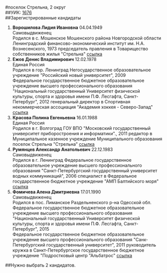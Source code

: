 #поселок Стрельна, 2 округ  
##УИК: [1676](../../tik8/uik1676.md)  
##Зарегистрированные кандидаты
1. **Ворошилова Лидия Ивановна** 04.04.1949  
Самовыдвиженец  
Родился в с. Мошенское Мошенского района Новгородской области
Ленинградский финансово-экономический институт им. Н.А. Вознесенского, 1973
председатель правления в Товарищество собственников жилья "Стрельна"
[ссылка](http://www.st-petersburg.vybory.izbirkom.ru/region/region/st-petersburg?action=show&root=1&tvd=4784013208222&vrn=4784013208222&region=78&global=&sub_region=78&prver=0&pronetvd=null&type=341&vibid=4784013211331)  
2. **Ежов Денис Владимирович** 12.02.1978  
Единая Россия  
Родился в гор. Ленинград
Негосударственное образовательное учреждение "Российский новый университет", 2009<br />Федеральное государственное бюджетное образовательное учреждение высшего профессионального образования "Национальный государственный Университет физической культуры, спорта и здоровья имени П.Ф. Лесгафта, Санкт-Петербург", 2012
генеральный директор в Спортивная некоммерческая ассоциация "Академия хоккея - Северо-Запад"
[ссылка](http://www.st-petersburg.vybory.izbirkom.ru/region/region/st-petersburg?action=show&root=1&tvd=4784013208222&vrn=4784013208222&region=78&global=&sub_region=78&prver=0&pronetvd=null&type=341&vibid=4784013209278)  
3. **Красова Полина Евгеньевна** 16.01.1988  
Единая Россия  
Родился в г. Волгоград
ГОУ ВПО "Московский государственный университет приборостроения и информатики"., 2011
редактор в Муниципальное казенное учреждение Муниципального образования поселок Стрельна "Стрельна"
[ссылка](http://www.st-petersburg.vybory.izbirkom.ru/region/region/st-petersburg?action=show&root=1&tvd=4784013208222&vrn=4784013208222&region=78&global=&sub_region=78&prver=0&pronetvd=null&type=341&vibid=4784013209567)  
4. **Румянцев Александр Анатольевич** 22.12.1983  
Самовыдвиженец  
Родился в г. Ленинград
Федеральное государственное образовательное учреждение высшего профессионального образования "Санкт-Петербургский государственный университет водных коммуникаций", 2006
специалист в Федеральное государственное бюджетное учреждение "АМП Балтийского моря"
[ссылка](http://www.st-petersburg.vybory.izbirkom.ru/region/region/st-petersburg?action=show&root=1&tvd=4784013208222&vrn=4784013208222&region=78&global=&sub_region=78&prver=0&pronetvd=null&type=341&vibid=4784013210110)  
5. **Фомичева Алена Дмитриевна** 17.01.1990  
Самовыдвиженец  
Родился в пос. Лиманское Раздельненского р-на Одесской обл.
Федеральное государственное бюджетное образовательное учреждение высшего профессионального образования "Национальный государственный Университет физической культуры, спорта и здоровья имени П.Ф. Лесгафта, Санкт-Петербург", 2015<br />Федеральное государственное бюджетное образовательное учреждение высшего профессионального образования "Санк-Петербургский государственный университет", 2011
руководитель кружка в Санкт-Петербургское государственное бюджетное учреждение "Подростковый центр "Альбатрос"
[ссылка](http://www.st-petersburg.vybory.izbirkom.ru/region/region/st-petersburg?action=show&root=1&tvd=4784013208222&vrn=4784013208222&region=78&global=&sub_region=78&prver=0&pronetvd=null&type=341&vibid=4784013208530)  

##Нужно выбрать 2 кандидатов.
